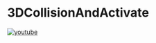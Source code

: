 # 3DCollisionAndActivate
[![youtube](https://img.youtube.com/vi/3L2w8owywpU/0.jpg)](http://www.youtube.com/watch?v=3L2w8owywpU "3DCollisionAndActivate")
